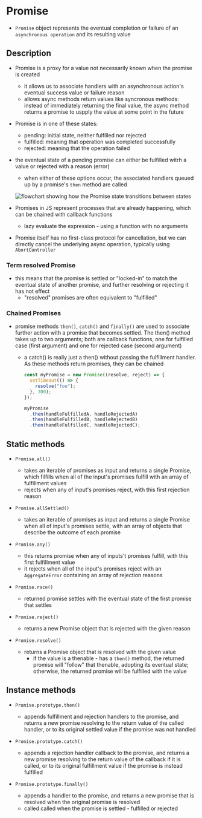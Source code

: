# Promise

- `Promise` object represents the eventual completion or failure of an `asynchronous operation` and its resulting value

## Description

- Promise is a proxy for a value not necessarily known when the promise is created

  - it allows us to associate handlers with an asynchronous action's eventual success value or failure reason
  - allows async methods return values like syncronous methods: instead of immediately returning the final value, the async method returns a promise to uspply the value at some point in the future

- Promise is in one of these states:

  - pending: initial state, neither fulfilled nor rejected
  - fulfilled: meaning that operation was completed successfully
  - rejected: meaning that the operation failed

- the eventual state of a pending promise can either be fulfilled witrh a value or rejected with a reason (error)

  - when either of these options occur, the associated handlers queued up by a promise's `then` method are called

  ![flowchart showing how the Promise state transitions between states](https://developer.mozilla.org/en-US/docs/Web/JavaScript/Reference/Global_Objects/Promise/promises.png)

- Promises in JS represent processes that are already happening, which can be chained with callback functions

  - lazy evaluate the expression - using a function with no arguments

- Promise itself has no first-class protocol for cancellation, but we can directly cancel the underlying async operation, typically using `AbortController`

### Term resolved Promise

- this means that the promise is settled or "locked-in" to match the eventual state of another promise, and further resolving or rejecting it has not effect
  - "resolved" promises are often equivalent to "fulfilled"

### Chained Promises

- promise methods `then()`, `catch()` and `finally()` are used to associate further action with a promise that becomes settled. The then() method takes up to two arguments; both are callback functions, one for fulfilled case (first argument) and one for rejected case (second argument)

  - a catch() is really just a then() without passing the fulfillment handler. As these methods return promises, they can be chained

    ```js
    const myPromise = new Promise((resolve, reject) => {
      setTimeout(() => {
        resolve("foo");
      }, 300);
    });

    myPromise
      .then(handleFulfilledA, handleRejectedA)
      .then(handleFulfilledB, handleRejectedB)
      .then(handleFulfilledC, handleRejectedC);
    ```

## Static methods

- `Promise.all()`

  - takes an iterable of promises as input and returns a single Promise, which filfills when all of the input's promises fulfill with an array of fulfillment values
  - rejects when any of input's promises reject, with this first rejection reason

- `Promise.allSettled()`

  - takes an iterable of promises as input and returns a single Promise when all of input's promises settle, with an array of objects that describe the outcome of each promise

- `Promise.any()`

  - this returns promise when any of inputs't promises fulfill, with this first fulfillment value
  - it rejects when all of the input's promises reject with an `AggregateError` containing an array of rejection reasons

- `Promise.race()`

  - returned promise settles with the eventual state of the first promise that settles

- `Promise.reject()`

  - returns a new Promise object that is rejected with the given reason

- `Promise.resolve()`
  - returns a Promise object that is resolved with the given value
    - if the value is a thenable - has a `then()` method, the returned promise will "follow" that thenable, adopting its eventual state; otherwise, the returned promise will be fulfilled with the value

## Instance methods

- `Promise.prototype.then()`

  - appends fulfillment and rejection handlers to the promise, and returns a new promise resolving to the return value of the called handler, or to its original settled value if the promise was not handled

- `Promise.prototype.catch()`

  - appends a rejection handler callback to the promise, and returns a new promise resolving to the return value of the callback if it is called, or to its original fulfillment value if the promise is instead fulfilled

- `Promise.prototype.finally()`
  - appends a handler to the promise, and returns a new promise that is resolved when the original promise is resolved
  - called called when the promise is settled - fulfilled or rejected
